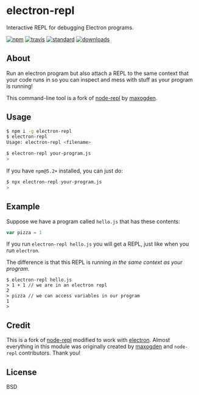 # electron-repl

Interactive REPL for debugging Electron programs.

[![npm][npm-image]][npm-url]
[![travis][travis-image]][travis-url]
[![standard][standard-image]][standard-url]
[![downloads][downloads-img]][npm-url]

[npm-image]: https://img.shields.io/npm/v/electron-repl.svg?style=flat-square
[npm-url]: https://www.npmjs.com/package/electron-repl
[travis-image]: https://img.shields.io/travis/hypermodules/electron-repl/master.svg?style=flat-square
[travis-url]: https://travis-ci.org/hypermodules/electron-repl
[standard-image]: https://img.shields.io/badge/code%20style-standard-brightgreen.svg?style=flat-square
[standard-url]: http://standardjs.com/
[downloads-img]: https://img.shields.io/npm/dm/electron-repl.svg?style=flat-square

## About

Run an electron program but also attach a REPL to the same context that your code runs in so you can inspect and mess with stuff as your program is running!

This command-line tool is a fork of [node-repl](https://github.com/maxogden/node-repl) by [maxogden](https://github.com/maxogden).

## Usage

```sh
$ npm i -g electron-repl
$ electron-repl
Usage: electron-repl <filename>

$ electron-repl your-program.js
>
```

If you have `npm@5.2+` installed, you can just do:

```sh
$ npx electron-repl your-program.js
>
```

## Example

Suppose we have a program called `hello.js` that has these contents:

```js
var pizza = 1
```

If you run `electron-repl hello.js` you will get a REPL, just like when you run `electron`.

The difference is that this REPL is running *in the same context as your program*.

```
$ electron-repl hello.js
> 1 + 1 // we are in an electron repl
2
> pizza // we can access variables in our program
1
>
```

## Credit

This is a fork of [node-repl](https://github.com/maxogden/node-repl) modified to work with [electron](https://github.com/electron/electron). Almost everything in this module was originally created by [maxogden](https://github.com/maxogden) and `node-repl` contributors. Thank you!

## License

BSD
